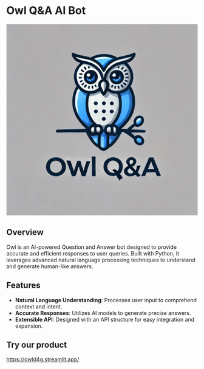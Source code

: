 # Owl Q&A AI Bot

![Owl Logo](owl_logo.jpg)

## Overview

Owl is an AI-powered Question and Answer bot designed to provide accurate and efficient responses to user queries. Built with Python, it leverages advanced natural language processing techniques to understand and generate human-like answers.

## Features

- **Natural Language Understanding**: Processes user input to comprehend context and intent.
- **Accurate Responses**: Utilizes AI models to generate precise answers.
- **Extensible API**: Designed with an API structure for easy integration and expansion.

## Try our product
https://owld4g.streamlit.app/
